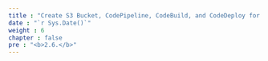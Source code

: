 ```yaml
---
title : "Create S3 Bucket, CodePipeline, CodeBuild, and CodeDeploy for CICD Frontend"
date : "`r Sys.Date()`"
weight : 6
chapter : false
pre : "<b>2.6.</b>"
---
```


